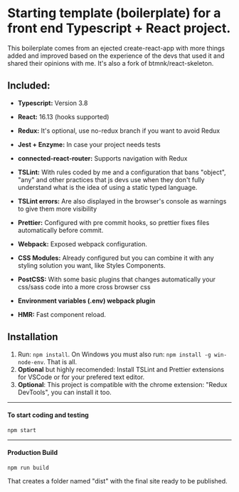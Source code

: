 # Starting template (boilerplate) for a front end Typescript + React project.

This boilerplate comes from an ejected create-react-app with more things added and improved based on the experience of the devs that used it and shared their opinions with me. It's also a fork of btmnk/react-skeleton.

## Included:

-  **Typescript:** Version 3.8

-  **React:** 16.13 (hooks supported)

-  **Redux:** It's optional, use no-redux branch if you want to avoid Redux

-  **Jest + Enzyme:** In case your project needs tests

-  **connected-react-router:** Supports navigation with Redux

-  **TSLint:** With rules coded by me and a configuration that bans "object", "any" and other practices that js devs use when they don't fully understand what is the idea of using a static typed language.

-  **TSLint errors:** Are also displayed in the browser's console as warnings to give them more visibility

-  **Prettier:** Configured with pre commit hooks, so prettier fixes files automatically before commit.

-  **Webpack:** Exposed webpack configuration.

-  **CSS Modules:** Already configured but you can combine it with any styling solution you want, like Styles Components.

-  **PostCSS:** With some basic plugins that changes automatically your css/sass code into a more cross browser css

-  **Environment variables (.env) webpack plugin**

-  **HMR:** Fast component reload.

## Installation

1. Run: `npm install`. On Windows you must also run: `npm install -g win-node-env`. That is all.
2. **Optional** but highly recomended: Install TSLint and Prettier extensions for VSCode or for your prefered text editor.
3. **Optional**: This project is compatible with the chrome extension: "Redux DevTools", you can install it too.

---

#### To start coding and testing

```
npm start
```

---

#### Production Build

```
npm run build
```

That creates a folder named "dist" with the final site ready to be published.
